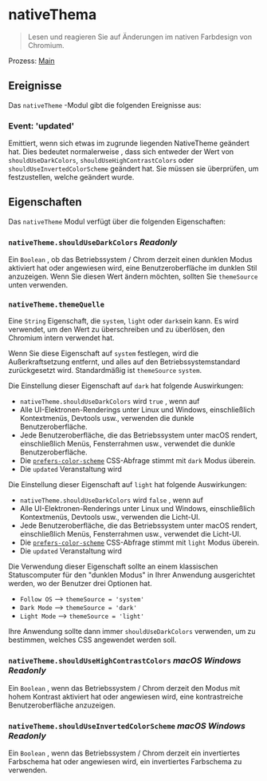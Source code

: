 # nativeThema

> Lesen und reagieren Sie auf Änderungen im nativen Farbdesign von Chromium.

Prozess: [Main](../glossary.md#main-process)

## Ereignisse

Das `nativeTheme` -Modul gibt die folgenden Ereignisse aus:

### Event: 'updated'

Emittiert, wenn sich etwas im zugrunde liegenden NativeTheme geändert hat. Dies bedeutet normalerweise , dass sich entweder der Wert von `shouldUseDarkColors`, `shouldUseHighContrastColors` oder `shouldUseInvertedColorScheme` geändert hat. Sie müssen sie überprüfen, um festzustellen, welche geändert wurde.

## Eigenschaften

Das `nativeTheme` Modul verfügt über die folgenden Eigenschaften:

### `nativeTheme.shouldUseDarkColors` _Readonly_

Ein `Boolean` , ob das Betriebssystem / Chrom derzeit einen dunklen Modus aktiviert hat oder angewiesen wird, eine Benutzeroberfläche im dunklen Stil anzuzeigen.  Wenn Sie diesen Wert ändern möchten, sollten Sie `themeSource` unten verwenden.

### `nativeTheme.themeQuelle`

Eine `String` Eigenschaft, die `system`, `light` oder `dark`sein kann.  Es wird verwendet, um den Wert zu überschreiben und zu überlösen, den Chromium intern verwendet hat.

Wenn Sie diese Eigenschaft auf `system` festlegen, wird die Außerkraftsetzung entfernt, und alles auf den Betriebssystemstandard zurückgesetzt wird.  Standardmäßig ist `themeSource` `system`.

Die Einstellung dieser Eigenschaft auf `dark` hat folgende Auswirkungen:

* `nativeTheme.shouldUseDarkColors` wird `true` , wenn auf
* Alle UI-Elektronen-Renderings unter Linux und Windows, einschließlich Kontextmenüs, Devtools usw., verwenden die dunkle Benutzeroberfläche.
* Jede Benutzeroberfläche, die das Betriebssystem unter macOS rendert, einschließlich Menüs, Fensterrahmen usw., verwendet die dunkle Benutzeroberfläche.
* Die [`prefers-color-scheme`](https://developer.mozilla.org/en-US/docs/Web/CSS/@media/prefers-color-scheme) CSS-Abfrage stimmt mit `dark` Modus überein.
* Die `updated` Veranstaltung wird

Die Einstellung dieser Eigenschaft auf `light` hat folgende Auswirkungen:

* `nativeTheme.shouldUseDarkColors` wird `false` , wenn auf
* Alle UI-Elektronen-Renderings unter Linux und Windows, einschließlich Kontextmenüs, Devtools usw., verwenden die Licht-UI.
* Jede Benutzeroberfläche, die das Betriebssystem unter macOS rendert, einschließlich Menüs, Fensterrahmen usw., verwendet die Licht-UI.
* Die [`prefers-color-scheme`](https://developer.mozilla.org/en-US/docs/Web/CSS/@media/prefers-color-scheme) CSS-Abfrage stimmt mit `light` Modus überein.
* Die `updated` Veranstaltung wird

Die Verwendung dieser Eigenschaft sollte an einem klassischen Statuscomputer für den "dunklen Modus" in Ihrer Anwendung ausgerichtet werden, wo der Benutzer drei Optionen hat.

* `Follow OS` --> `themeSource = 'system'`
* `Dark Mode` --> `themeSource = 'dark'`
* `Light Mode` --> `themeSource = 'light'`

Ihre Anwendung sollte dann immer `shouldUseDarkColors` verwenden, um zu bestimmen, welches CSS angewendet werden soll.

### `nativeTheme.shouldUseHighContrastColors` _macOS_ _Windows_ _Readonly_

Ein `Boolean` , wenn das Betriebssystem / Chrom derzeit den Modus mit hohem Kontrast aktiviert hat oder angewiesen wird, eine kontrastreiche Benutzeroberfläche anzuzeigen.

### `nativeTheme.shouldUseInvertedColorScheme` _macOS_ _Windows_ _Readonly_

Ein `Boolean` , wenn das Betriebssystem / Chrom derzeit ein invertiertes Farbschema hat oder angewiesen wird, ein invertiertes Farbschema zu verwenden.
